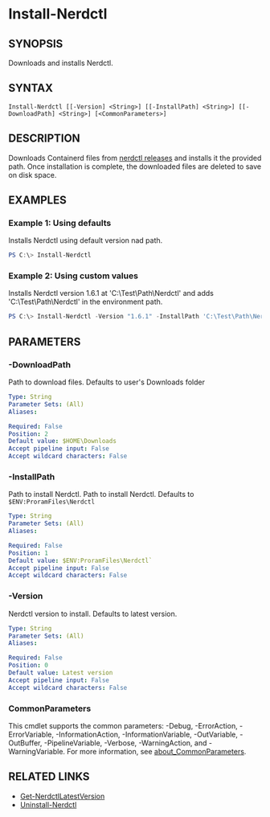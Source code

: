 ﻿---
external help file: ContainerToolsForWindows.psm1-help.xml
Module Name: ContainerToolsForWindows
online version:
schema: 2.0.0
---

# Install-Nerdctl

## SYNOPSIS

Downloads and installs Nerdctl.

## SYNTAX

```
Install-Nerdctl [[-Version] <String>] [[-InstallPath] <String>] [[-DownloadPath] <String>] [<CommonParameters>]
```

## DESCRIPTION

Downloads Containerd files from [nerdctl releases](https://github.com/containerd/nerdctl/releases) and installs it the provided path. Once installation is complete, the downloaded files are deleted to save on disk space.

## EXAMPLES

### Example 1: Using defaults

Installs Nerdctl using default version nad path.

```powershell
PS C:\> Install-Nerdctl
```

### Example 2: Using custom values

Installs Nerdctl version 1.6.1 at 'C:\Test\Path\Nerdctl' and adds 'C:\Test\Path\Nerdctl' in the environment path.

```powershell
PS C:\> Install-Nerdctl -Version "1.6.1" -InstallPath 'C:\Test\Path\Nerdctl'
```

## PARAMETERS

### -DownloadPath

Path to download files. Defaults to user's Downloads folder

```yaml
Type: String
Parameter Sets: (All)
Aliases:

Required: False
Position: 2
Default value: $HOME\Downloads
Accept pipeline input: False
Accept wildcard characters: False
```

### -InstallPath

Path to install Nerdctl. Path to install Nerdctl. Defaults to `$ENV:ProramFiles\Nerdctl`

```yaml
Type: String
Parameter Sets: (All)
Aliases:

Required: False
Position: 1
Default value: $ENV:ProramFiles\Nerdctl`
Accept pipeline input: False
Accept wildcard characters: False
```

### -Version

Nerdctl version to install. Defaults to latest version.

```yaml
Type: String
Parameter Sets: (All)
Aliases:

Required: False
Position: 0
Default value: Latest version
Accept pipeline input: False
Accept wildcard characters: False
```

### CommonParameters

This cmdlet supports the common parameters: -Debug, -ErrorAction, -ErrorVariable, -InformationAction, -InformationVariable, -OutVariable, -OutBuffer, -PipelineVariable, -Verbose, -WarningAction, and -WarningVariable. For more information, see [about_CommonParameters](http://go.microsoft.com/fwlink/?LinkID=113216).

## RELATED LINKS

- [Get-NerdctlLatestVersion](Get-NerdctlLatestVersion.md)
- [Uninstall-Nerdctl](Uninstall-Nerdctl.md)

